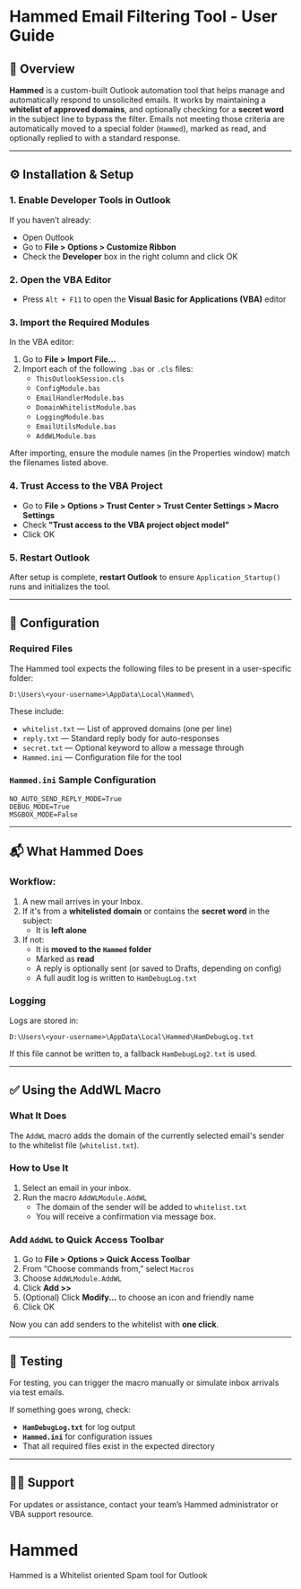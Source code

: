 

# Hammed Email Filtering Tool - User Guide
 
## 📘 Overview
 
**Hammed** is a custom-built Outlook automation tool that helps manage and automatically respond to unsolicited emails. It works by maintaining a **whitelist of approved domains**, and optionally checking for a **secret word** in the subject line to bypass the filter. Emails not meeting those criteria are automatically moved to a special folder (`Hammed`), marked as read, and optionally replied to with a standard response.
 
---
 
## ⚙️ Installation & Setup
 
### 1. Enable Developer Tools in Outlook
 
If you haven’t already:
 
- Open Outlook
- Go to **File > Options > Customize Ribbon**
- Check the **Developer** box in the right column and click OK
 
### 2. Open the VBA Editor
 
- Press `Alt + F11` to open the **Visual Basic for Applications (VBA)** editor
 
### 3. Import the Required Modules
 
In the VBA editor:
 
1. Go to **File > Import File...**
2. Import each of the following `.bas` or `.cls` files:
   - `ThisOutlookSession.cls`
   - `ConfigModule.bas`
   - `EmailHandlerModule.bas`
   - `DomainWhitelistModule.bas`
   - `LoggingModule.bas`
   - `EmailUtilsModule.bas`
   - `AddWLModule.bas`
 
After importing, ensure the module names (in the Properties window) match the filenames listed above.
 
### 4. Trust Access to the VBA Project
 
- Go to **File > Options > Trust Center > Trust Center Settings > Macro Settings**
- Check **"Trust access to the VBA project object model"**
- Click OK
 
### 5. Restart Outlook
 
After setup is complete, **restart Outlook** to ensure `Application_Startup()` runs and initializes the tool.
 
---
 
## 🔧 Configuration
 
### Required Files
 
The Hammed tool expects the following files to be present in a user-specific folder:
 
```
D:\Users\<your-username>\AppData\Local\Hammed\
```
 
These include:
 
- `whitelist.txt` — List of approved domains (one per line)
- `reply.txt` — Standard reply body for auto-responses
- `secret.txt` — Optional keyword to allow a message through
- `Hammed.ini` — Configuration file for the tool
 
### `Hammed.ini` Sample Configuration
 
```
NO_AUTO_SEND_REPLY_MODE=True
DEBUG_MODE=True
MSGBOX_MODE=False
```
 
---
 
## 📬 What Hammed Does
 
### Workflow:
 
1. A new mail arrives in your Inbox.
2. If it's from a **whitelisted domain** or contains the **secret word** in the subject:
   - It is **left alone**
3. If not:
   - It is **moved to the `Hammed` folder**
   - Marked as **read**
   - A reply is optionally sent (or saved to Drafts, depending on config)
   - A full audit log is written to `HamDebugLog.txt`
 
### Logging
 
Logs are stored in:
```
D:\Users\<your-username>\AppData\Local\Hammed\HamDebugLog.txt
```
 
If this file cannot be written to, a fallback `HamDebugLog2.txt` is used.
 
---
 
## ✅ Using the AddWL Macro
 
### What It Does
 
The `AddWL` macro adds the domain of the currently selected email's sender to the whitelist file (`whitelist.txt`).
 
### How to Use It
 
1. Select an email in your inbox.
2. Run the macro `AddWLModule.AddWL`
   - The domain of the sender will be added to `whitelist.txt`
   - You will receive a confirmation via message box.
 
### Add `AddWL` to Quick Access Toolbar
 
1. Go to **File > Options > Quick Access Toolbar**
2. From “Choose commands from,” select `Macros`
3. Choose `AddWLModule.AddWL`
4. Click **Add >>**
5. (Optional) Click **Modify...** to choose an icon and friendly name
6. Click OK
 
Now you can add senders to the whitelist with **one click**.
 
---
 
## 🧪 Testing
 
For testing, you can trigger the macro manually or simulate inbox arrivals via test emails.
 
If something goes wrong, check:
 
- **`HamDebugLog.txt`** for log output
- **`Hammed.ini`** for configuration issues
- That all required files exist in the expected directory
 
---
 
## 🙋‍♂️ Support
 
For updates or assistance, contact your team’s Hammed administrator or VBA support resource.
 # Hammed
Hammed is a Whitelist oriented Spam tool for Outlook
